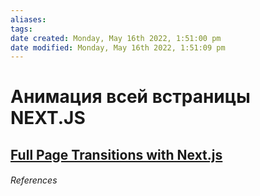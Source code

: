 ```yaml
---
aliases: 
tags: 
date created: Monday, May 16th 2022, 1:51:00 pm
date modified: Monday, May 16th 2022, 1:51:09 pm
---
```


# Анимация всей встраницы NEXT.JS

[Full Page Transitions with Next.js](https://dev.to/ivandotv/full-page-transitions-with-next-js-1co5)
---

###### References
